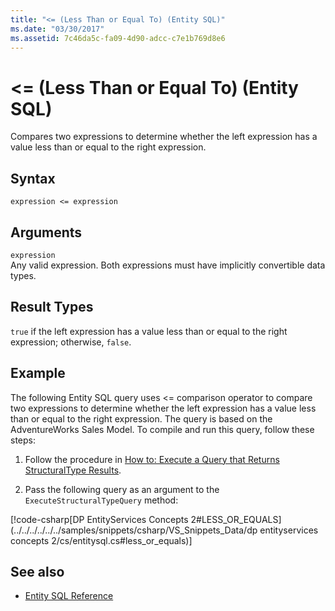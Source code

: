```yaml
---
title: "<= (Less Than or Equal To) (Entity SQL)"
ms.date: "03/30/2017"
ms.assetid: 7c46da5c-fa09-4d90-adcc-c7e1b769d8e6
---
```

# \<= (Less Than or Equal To) (Entity SQL)
Compares two expressions to determine whether the left expression has a value less than or equal to the right expression.  
  
## Syntax  
  
```  
expression <= expression  
```  
  
## Arguments  
 `expression`  
 Any valid expression. Both expressions must have implicitly convertible data types.  
  
## Result Types  
 `true` if the left expression has a value less than or equal to the right expression; otherwise, `false`.  
  
## Example  
 The following Entity SQL query uses <= comparison operator to compare two expressions to determine whether the left expression has a value less than or equal to the right expression. The query is based on the AdventureWorks Sales Model. To compile and run this query, follow these steps:  
  
1. Follow the procedure in [How to: Execute a Query that Returns StructuralType Results](../how-to-execute-a-query-that-returns-structuraltype-results.md).  
  
2. Pass the following query as an argument to the `ExecuteStructuralTypeQuery` method:  
  
 [!code-csharp[DP EntityServices Concepts 2#LESS_OR_EQUALS](../../../../../../samples/snippets/csharp/VS_Snippets_Data/dp entityservices concepts 2/cs/entitysql.cs#less_or_equals)]  
  
## See also

- [Entity SQL Reference](entity-sql-reference.md)
